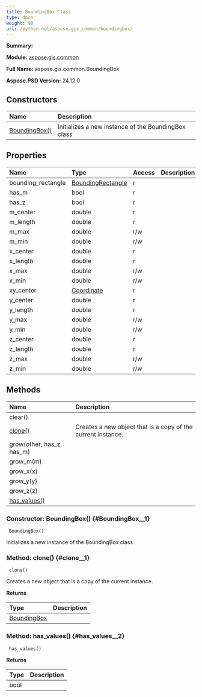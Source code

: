 ```yaml
---
title: BoundingBox Class
type: docs
weight: 90
url: /python-net/aspose.gis.common/boundingbox/
---
```


**Summary:** 

**Module:** [aspose.gis.common](/psd/python-net/aspose.gis.common/)

**Full Name:** aspose.gis.common.BoundingBox

**Aspose.PSD Version:** 24.12.0

## **Constructors**
| **Name** | **Description** |
| :- | :- |
| [BoundingBox()](#BoundingBox__1) | Initializes a new instance of the BoundingBox class |
## **Properties**
| **Name** | **Type** | **Access** | **Description** |
| :- | :- | :- | :- |
| bounding_rectangle | [BoundingRectangle](/psd/python-net/aspose.gis.common/boundingrectangle) | r |    |
| has_m | bool | r |    |
| has_z | bool | r |    |
| m_center | double | r |    |
| m_length | double | r |    |
| m_max | double | r/w |    |
| m_min | double | r/w |    |
| x_center | double | r |    |
| x_length | double | r |    |
| x_max | double | r/w |    |
| x_min | double | r/w |    |
| xy_center | [Coordinate](/psd/python-net/aspose.gis.common/coordinate) | r |    |
| y_center | double | r |    |
| y_length | double | r |    |
| y_max | double | r/w |    |
| y_min | double | r/w |    |
| z_center | double | r |    |
| z_length | double | r |    |
| z_max | double | r/w |    |
| z_min | double | r/w |    |
## **Methods**
| **Name** | **Description** |
| :- | :- |
| clear() |    |
| [clone()](#clone__1) | Creates a new object that is a copy of the current instance. |
| grow(other, has_z, has_m) |    |
| grow_m(m) |    |
| grow_x(x) |    |
| grow_y(y) |    |
| grow_z(z) |    |
| [has_values()](#has_values__2) |    |


### Constructor: BoundingBox() {#BoundingBox__1}


```
 BoundingBox() 
```

Initializes a new instance of the BoundingBox class

### Method: clone() {#clone__1}


```
 clone() 
```

Creates a new object that is a copy of the current instance.

**Returns**

| Type | Description |
| :- | :- |
| [BoundingBox](/psd/python-net/aspose.gis.common/boundingbox) |  |


### Method: has_values() {#has_values__2}


```
 has_values() 
```

  

**Returns**

| Type | Description |
| :- | :- |
| bool |  |



